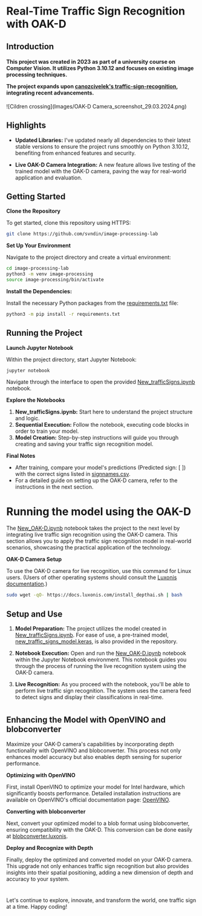 # **Real-Time Traffic Sign Recognition with OAK-D** #

## Introduction

<h4><strong>This project was created in 2023 as part of a university course on Computer Vision. It utilizes Python 3.10.12 and focuses on existing image processing techniques.

The project expands upon [canozcivelek's traffic-sign-recognition](https://github.com/canozcivelek/traffic-sign-recognition), integrating recent advancements. </h4></strong>

![Cildren crossing](Images/OAK-D Camera_screenshot_29.03.2024.png)

## Highlights

- **Updated Libraries:** I've updated nearly all dependencies to their latest stable versions to ensure the project runs smoothly on Python 3.10.12, benefiting from enhanced features and security.

- **Live OAK-D Camera Integration:** A new feature allows live testing of the trained model with the OAK-D camera, paving the way for real-world application and evaluation.

## Getting Started

**Clone the Repository**

To get started, clone this repository using HTTPS:
```bash
git clone https://github.com/svndin/image-processing-lab
```
**Set Up Your Environment**

Navigate to the project directory and create a virtual environment:
```bash
cd image-processing-lab
python3 -m venv image-processing
source image-processing/bin/activate
```
**Install the Dependencies:**

Install the necessary Python packages from the [requirements.txt](https://github.com/svndin/image-processing-lab/blob/main/requirements.txt) file:
```bash
python3 -m pip install -r requirements.txt
```

## Running the Project

**Launch Jupyter Notebook**

Within the project directory, start Jupyter Notebook:
```bash
jupyter notebook
```
Navigate through the interface to open the provided [New_trafficSigns.ipynb](https://github.com/svndin/image-processing-lab/blob/main/New_trafficSigns.ipynb) notebook.

**Explore the Notebooks**

1. **New_trafficSigns.ipynb:** Start here to understand the project structure and logic.
2. **Sequential Execution:** Follow the notebook, executing code blocks in order to train your model.
3. **Model Creation:** Step-by-step instructions will guide you through creating and saving your traffic sign recognition model.

**Final Notes**

- After training, compare your model's predictions (Predicted sign: [ ]) with the correct signs listed in [signnames.csv](https://github.com/svndin/image-processing-lab/blob/main/signnames.csv).
- For a detailed guide on setting up the OAK-D camera, refer to the instructions in the next section.

 

#
# **Running the model using the OAK-D**

The [New_OAK-D.ipynb](https://github.com/svndin/image-processing-lab/blob/main/New_Oak-D.ipynb) notebook takes the project to the next level by integrating live traffic sign recognition using the OAK-D camera. This section allows you to apply the traffic sign recognition model in real-world scenarios, showcasing the practical application of the technology.   

**OAK-D Camera Setup**

To use the OAK-D camera for live recognition, use this command for Linux users. (Users of other operating systems should consult the  [Luxonis documentation](https://docs.luxonis.com/en/latest/pages/tutorials/first_steps/).)
```bash
sudo wget -qO- https://docs.luxonis.com/install_depthai.sh | bash
```

## Setup and Use

1. **Model Preparation:** The project utilizes the model created in [New_trafficSigns.ipynb](https://github.com/svndin/image-processing-lab/blob/main/New_trafficSigns.ipynb). For ease of use, a pre-trained model,  [new_traffic_signs_model.keras](https://github.com/svndin/image-processing-lab/new_traffic_signs_model.keras), is also provided in the repository.

2. **Notebook Execution:** Open and run the [New_OAK-D.ipynb](https://github.com/svndin/image-processing-lab/blob/main/New_Oak-D.ipynb) notebook within the Jupyter Notebook environment. This notebook guides you through the process of running the live recognition system using the OAK-D camera.

3. **Live Recognition:** As you proceed with the notebook, you'll be able to perform live traffic sign recognition. The system uses the camera feed to detect signs and display their classifications in real-time.
#

## Enhancing the Model with OpenVINO and blobconverter
Maximize your OAK-D camera's capabilities by incorporating depth functionality with OpenVINO and blobconverter. This process not only enhances model accuracy but also enables depth sensing for superior performance.

**Optimizing with OpenVINO**

First, install OpenVINO to optimize your model for Intel hardware, which significantly boosts performance. Detailed installation instructions are available on OpenVINO's official documentation page: [OpenVINO](https://docs.openvino.ai/latest/openvino_docs_install_guides_installing_openvino_linux.html).

**Converting with blobconverter**

Next, convert your optimized model to a blob format using blobconverter, ensuring compatibility with the OAK-D. This conversion can be done easily at [blobconverter.luxonis](https://blobconverter.luxonis.com).

**Deploy and Recognize with Depth**

Finally, deploy the optimized and converted model on your OAK-D camera. This upgrade not only enhances traffic sign recognition but also provides insights into their spatial positioning, adding a new dimension of depth and accuracy to your system.

#

Let's continue to explore, innovate, and transform the world, one traffic sign at a time. Happy coding!
